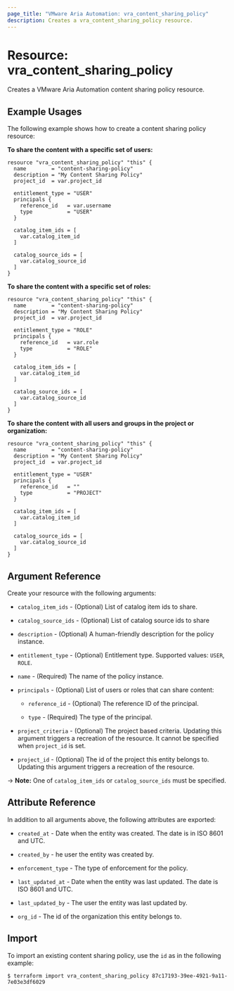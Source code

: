```yaml
---
page_title: "VMware Aria Automation: vra_content_sharing_policy"
description: Creates a vra_content_sharing_policy resource.
---
```


# Resource: vra_content_sharing_policy

Creates a VMware Aria Automation content sharing policy resource.

## Example Usages

The following example shows how to create a content sharing policy resource:

**To share the content with a specific set of users:**

```hcl
resource "vra_content_sharing_policy" "this" {
  name        = "content-sharing-policy"
  description = "My Content Sharing Policy"
  project_id  = var.project_id

  entitlement_type = "USER"
  principals {
    reference_id   = var.username
    type           = "USER"
  }

  catalog_item_ids = [
    var.catalog_item_id
  ]

  catalog_source_ids = [
    var.catalog_source_id
  ]
}
```

**To share the content with a specific set of roles:**

```hcl
resource "vra_content_sharing_policy" "this" {
  name        = "content-sharing-policy"
  description = "My Content Sharing Policy"
  project_id  = var.project_id

  entitlement_type = "ROLE"
  principals {
    reference_id   = var.role
    type           = "ROLE"
  }

  catalog_item_ids = [
    var.catalog_item_id
  ]

  catalog_source_ids = [
    var.catalog_source_id
  ]
}
```

**To share the content with all users and groups in the project or organization:**

```hcl
resource "vra_content_sharing_policy" "this" {
  name        = "content-sharing-policy"
  description = "My Content Sharing Policy"
  project_id  = var.project_id

  entitlement_type = "USER"
  principals {
    reference_id   = ""
    type           = "PROJECT"
  }

  catalog_item_ids = [
    var.catalog_item_id
  ]

  catalog_source_ids = [
    var.catalog_source_id
  ]
}
```

## Argument Reference

Create your resource with the following arguments:

* `catalog_item_ids` - (Optional) List of catalog item ids to share.

* `catalog_source_ids` - (Optional) List of catalog source ids to share

* `description` - (Optional) A human-friendly description for the policy instance.

* `entitlement_type` - (Optional) Entitlement type. Supported values: `USER`, `ROLE`.

* `name` - (Required) The name of the policy instance.

* `principals` - (Optional) List of users or roles that can share content:

  * `reference_id` - (Optional) The reference ID of the principal.

  * `type` - (Required) The type of the principal.

* `project_criteria` - (Optional) The project based criteria. Updating this argument triggers a recreation of the resource. It cannot be specified when `project_id` is set.

* `project_id` - (Optional) The id of the project this entity belongs to. Updating this argument triggers a recreation of the resource.

-> **Note:** One of `catalog_item_ids` or `catalog_source_ids` must be specified.

## Attribute Reference

In addition to all arguments above, the following attributes are exported:

* `created_at` - Date when the entity was created. The date is in ISO 8601 and UTC.

* `created_by` - he user the entity was created by.

* `enforcement_type` - The type of enforcement for the policy.

* `last_updated_at` - Date when the entity was last updated. The date is ISO 8601 and UTC.

* `last_updated_by` - The user the entity was last updated by.

* `org_id` - The id of the organization this entity belongs to.

## Import

To import an existing content sharing policy, use the `id` as in the following example:

`$ terraform import vra_content_sharing_policy 87c17193-39ee-4921-9a11-7e03e3df6029`
